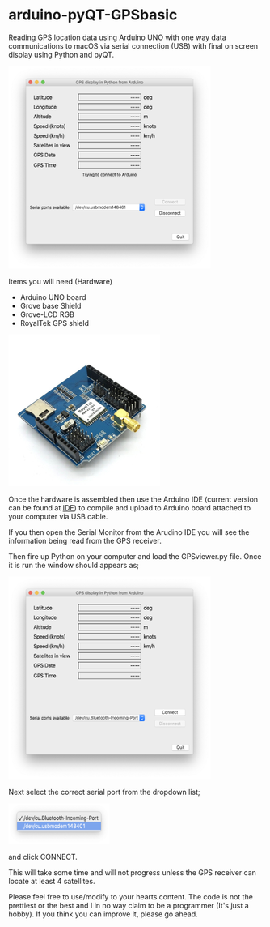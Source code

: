 # arduino-pyQT-GPSbasic
Reading GPS location data using Arduino UNO with one way data communications to macOS via serial connection (USB) with final on screen display using Python and pyQT.

<img src="screenshot-4-connecting.png" width="400" height="400">

Items you will need (Hardware)
* Arduino UNO board
* Grove base Shield
* Grove-LCD RGB
* RoyalTek GPS shield

<img src="image-1-RoyalTek-GPSshield.jpg" width="300" height="300">



Once the hardware is assembled then use the Arduino IDE (current version can be found at [IDE](https://www.arduino.cc/en/software)) to compile and upload to Arduino board attached to your computer via USB cable.

If you then open the Serial Monitor from the Arudino IDE you will see the information being read from the GPS receiver.

Then fire up Python on your computer and load the GPSviewer.py file. Once it is run the window should appears as;

<img src="screenshot-1-window.png" width="400" height="400">

Next select the correct serial port from the dropdown list;

<img src="screenshot-2-serialports.png" width="200" height="80">

and click CONNECT.

This will take some time and will not progress unless the GPS receiver can locate at least 4 satellites.



Please feel free to use/modify to your hearts content. The code is not the prettiest or the best and I in no way claim to be a programmer (It's just a hobby). If you think you can improve it, please go ahead.



